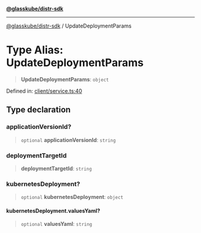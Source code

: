 [**@glasskube/distr-sdk**](../README.md)

---

[@glasskube/distr-sdk](../README.md) / UpdateDeploymentParams

# Type Alias: UpdateDeploymentParams

> **UpdateDeploymentParams**: `object`

Defined in: [client/service.ts:40](https://github.com/glasskube/distr/blob/6a35007de6a2b1a70636ce4347f91486536bfef5/sdk/js/src/client/service.ts#L40)

## Type declaration

### applicationVersionId?

> `optional` **applicationVersionId**: `string`

### deploymentTargetId

> **deploymentTargetId**: `string`

### kubernetesDeployment?

> `optional` **kubernetesDeployment**: `object`

#### kubernetesDeployment.valuesYaml?

> `optional` **valuesYaml**: `string`
